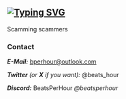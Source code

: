 [![Typing SVG](https://readme-typing-svg.demolab.com?font=Fira+Code&weight=500&duration=3000&pause=100&color=A91919&multiline=true&repeat=false&width=500&height=110&lines=Hello+World!;I'm+BeatsPerHour;(or+just+Beats+if+you+want);Hobby+developer+hunting+crypto+scammers)](https://git.io/typing-svg)
---
Scamming scammers

### Contact
*__E-Mail:__* bperhour@outlook.com

*__Twitter__ (or __X__ if you want):* @beats_hour

*__Discord:__* BeatsPerHour *@beatsperhour*
